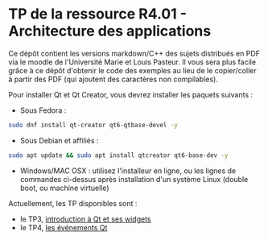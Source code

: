 # TP de la ressource R4.01 - Architecture des applications

Ce dépôt contient les versions markdown/C++ des sujets distribués en PDF via le moodle de l'Université Marie et Louis Pasteur. Il vous sera plus facile grâce à ce dépôt d'obtenir le code des exemples au lieu de le copier/coller à partir des PDF (qui ajoutent des caractères non compilables).

Pour installer Qt et Qt Creator, vous devrez installer les paquets suivants :

 - Sous Fedora :
 ```bash
 sudo dnf install qt-creator qt6-qtbase-devel -y
 ```
 - Sous Debian et affiliés :
 ```bash
 sudo apt update && sudo apt install qtcreator qt6-base-dev -y
 ```
 - Windows/MAC OSX : utilisez l'installeur en ligne, ou les lignes de commandes ci-dessus après installation d'un système Linux (double boot, ou machine virtuelle)

Actuellement, les TP disponibles sont :

 - le TP3, [introduction à Qt et ses widgets](TP3)
 - le TP4, [les événements Qt](TP4)

